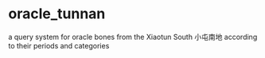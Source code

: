 # oracle_tunnan
a query system for oracle bones from the Xiaotun South 小屯南地 according to their periods and categories
